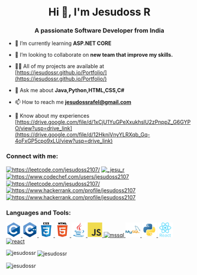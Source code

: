 <h1 align="center">Hi 👋, I'm Jesudoss R</h1>
<h3 align="center">A passionate Software Developer from India</h3>

<!--<p align="left"> <img src="https://komarev.com/ghpvc/?username=jesudossr&label=Profile%20views&color=0e75b6&style=flat" alt="jesudossr" /> </p>-->


- 🌱 I’m currently learning **ASP.NET CORE**

- 👯 I’m looking to collaborate on **new team that improve my skills.**

- 👨‍💻 All of my projects are available at [https://jesudossr.github.io/Portfolio/](https://jesudossr.github.io/Portfolio/)

- 💬 Ask me about **Java,Python,HTML,CSS,C#**

- 📫 How to reach me **jesudossrafel@gmail.com**

- 📄 Know about my experiences [https://drive.google.com/file/d/1xCjU1YuGPeXxukhslU2zPnppZ_G6GYPO/view?usp=drive_link](https://drive.google.com/file/d/12HkniVnyYLRXqb_Gq-4oFxGP5cpo9xLU/view?usp=drive_link)

<h3 align="left">Connect with me:</h3>
<p align="left">
<a href="https://www.linkedin.com/in/jesudoss-r-b8b884223/" target="blank"><img align="center" src="https://raw.githubusercontent.com/rahuldkjain/github-profile-readme-generator/master/src/images/icons/Social/linked-in-alt.svg" alt="https://leetcode.com/jesudoss2107/" height="30" width="40" /></a>
<a href="https://instagram.com/_jesu_r" target="blank"><img align="center" src="https://raw.githubusercontent.com/rahuldkjain/github-profile-readme-generator/master/src/images/icons/Social/instagram.svg" alt="_jesu_r" height="30" width="40" /></a>
<a href="https://www.codechef.com/users/jesudoss2107" target="blank"><img align="center" src="https://cdn.jsdelivr.net/npm/simple-icons@3.1.0/icons/codechef.svg" alt="https://www.codechef.com/users/jesudoss2107" height="30" width="40" /></a>
<a href="https://leetcode.com/jesudoss2107/" target="blank"><img align="center" src="https://raw.githubusercontent.com/rahuldkjain/github-profile-readme-generator/master/src/images/icons/Social/leet-code.svg" alt="https://leetcode.com/jesudoss2107/" height="30" width="40" /></a>
<a href="https://www.hackerrank.com/profile/jesudoss2107" target="blank"><img align="center" src="https://raw.githubusercontent.com/rahuldkjain/github-profile-readme-generator/master/src/images/icons/Social/hackerrank.svg" alt="https://www.hackerrank.com/profile/jesudoss2107" height="30" width="40" /></a>
  <a href="https://www.geeksforgeeks.org/user/jesudos1z4h/" target="blank"><img align="center" src="https://upload.wikimedia.org/wikipedia/commons/thumb/4/43/GeeksforGeeks.svg/116px-GeeksforGeeks.svg.png?20200909192408" alt="https://www.hackerrank.com/profile/jesudoss2107" height="30" width="40" /></a>
</p>

<h3 align="left">Languages and Tools:</h3>
<p align="left"> <a href="https://www.cprogramming.com/" target="_blank" rel="noreferrer"> <img src="https://raw.githubusercontent.com/devicons/devicon/master/icons/c/c-original.svg" alt="c" width="40" height="40"/> </a> <a href="https://www.w3schools.com/cpp/" target="_blank" rel="noreferrer"> <img src="https://raw.githubusercontent.com/devicons/devicon/master/icons/cplusplus/cplusplus-original.svg" alt="cplusplus" width="40" height="40"/> </a> <a href="https://www.w3schools.com/css/" target="_blank" rel="noreferrer"> <img src="https://raw.githubusercontent.com/devicons/devicon/master/icons/css3/css3-original-wordmark.svg" alt="css3" width="40" height="40"/> </a> <a href="https://www.w3.org/html/" target="_blank" rel="noreferrer"> <img src="https://raw.githubusercontent.com/devicons/devicon/master/icons/html5/html5-original-wordmark.svg" alt="html5" width="40" height="40"/> </a> <a href="https://www.java.com" target="_blank" rel="noreferrer"> <img src="https://raw.githubusercontent.com/devicons/devicon/master/icons/java/java-original.svg" alt="java" width="40" height="40"/> </a> <a href="https://developer.mozilla.org/en-US/docs/Web/JavaScript" target="_blank" rel="noreferrer"> <img src="https://raw.githubusercontent.com/devicons/devicon/master/icons/javascript/javascript-original.svg" alt="javascript" width="40" height="40"/> </a> <a href="https://www.microsoft.com/en-us/sql-server" target="_blank" rel="noreferrer"> <img src="https://www.svgrepo.com/show/303229/microsoft-sql-server-logo.svg" alt="mssql" width="40" height="40"/> </a> <a href="https://www.mysql.com/" target="_blank" rel="noreferrer"> <img src="https://raw.githubusercontent.com/devicons/devicon/master/icons/mysql/mysql-original-wordmark.svg" alt="mysql" width="40" height="40"/> </a> <a href="https://www.python.org" target="_blank" rel="noreferrer"> <img src="https://raw.githubusercontent.com/devicons/devicon/master/icons/python/python-original.svg" alt="python" width="40" height="40"/> </a> <a href="https://reactjs.org/" target="_blank" rel="noreferrer"> <img src="https://raw.githubusercontent.com/devicons/devicon/master/icons/react/react-original-wordmark.svg" alt="react" width="40" height="40"/> </a> <a href="https://dotnet.microsoft.com/en-us/apps/aspnet" target="_blank" rel="noreferrer"> <img src="https://www.simplilearn.com/ice9/free_resources_article_thumb/ASP.NET_logo.jpg" alt="react" width="40" height="40"/> </a> </p>

<p><img align="left" src="https://github-readme-stats.vercel.app/api/top-langs?username=jesudossr&show_icons=true&locale=en&layout=compact" alt="jesudossr" /></p>

<p>&nbsp;<img align="center" src="https://github-readme-stats.vercel.app/api?username=jesudossr&show_icons=true&locale=en" alt="jesudossr" /></p>

<p><img align="center" src="https://github-readme-streak-stats.herokuapp.com/?user=jesudossr&" alt="jesudossr" /></p>

